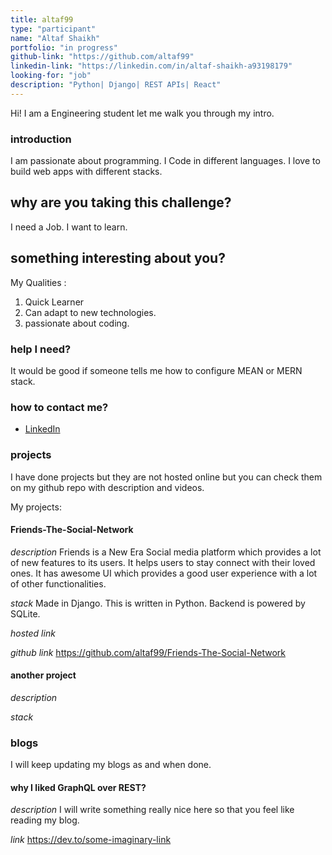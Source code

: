 ```yaml
---
title: altaf99
type: "participant"
name: "Altaf Shaikh"
portfolio: "in progress"
github-link: "https://github.com/altaf99"
linkedin-link: "https://linkedin.com/in/altaf-shaikh-a93198179"
looking-for: "job"
description: "Python| Django| REST APIs| React"
---
```


Hi! I am a Engineering student let me walk you through my intro.

### introduction

I am passionate about programming. I Code in different languages. I love to build web apps with different stacks.

## why are you taking this challenge?

I need a Job.
I want to learn.

## something interesting about you?

My Qualities :
1. Quick Learner
2. Can adapt to new technologies.
3. passionate about coding.

### help I need?

It would be good if someone tells me how to configure MEAN or MERN stack.

### how to contact me?

- [LinkedIn](https://www.linkedin.com/in/altaf-shaikh-a93198179)

### projects

I have done projects but they are not hosted online but you can check them on my github repo with description and videos.

My projects:

#### Friends-The-Social-Network

_description_ Friends is a New Era Social media platform which provides a lot of new features to its users. It helps users to stay connect with their loved ones. It has awesome UI which provides a good user experience with a lot of other functionalities.

_stack_ Made in Django. This is written in Python. Backend is powered by SQLite.

_hosted link_ 

_github link_ https://github.com/altaf99/Friends-The-Social-Network

#### another project

_description_

_stack_

### blogs

I will keep updating my blogs as and when done.

#### why I liked GraphQL over REST?

_description_ I will write something really nice here so that you feel like reading my blog.

_link_ https://dev.to/some-imaginary-link
